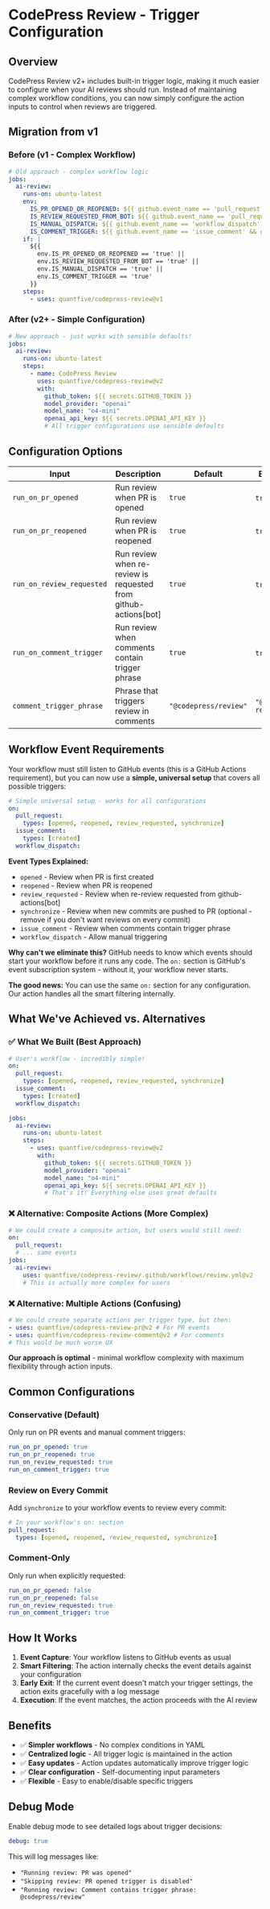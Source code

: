 # CodePress Review - Trigger Configuration

## Overview

CodePress Review v2+ includes built-in trigger logic, making it much easier to configure when your AI reviews should run. Instead of maintaining complex workflow conditions, you can now simply configure the action inputs to control when reviews are triggered.

## Migration from v1

### Before (v1 - Complex Workflow)

```yaml
# Old approach - complex workflow logic
jobs:
  ai-review:
    runs-on: ubuntu-latest
    env:
      IS_PR_OPENED_OR_REOPENED: ${{ github.event_name == 'pull_request' && (github.event.action == 'opened' || github.event.action == 'reopened') }}
      IS_REVIEW_REQUESTED_FROM_BOT: ${{ github.event_name == 'pull_request' && github.event.action == 'review_requested' && github.event.requested_reviewer.login == 'github-actions[bot]' }}
      IS_MANUAL_DISPATCH: ${{ github.event_name == 'workflow_dispatch' }}
      IS_COMMENT_TRIGGER: ${{ github.event_name == 'issue_comment' && github.event.issue.pull_request && contains(github.event.comment.body, '@codepress/review') }}
    if: |
      ${{
        env.IS_PR_OPENED_OR_REOPENED == 'true' ||
        env.IS_REVIEW_REQUESTED_FROM_BOT == 'true' ||
        env.IS_MANUAL_DISPATCH == 'true' ||
        env.IS_COMMENT_TRIGGER == 'true'
      }}
    steps:
      - uses: quantfive/codepress-review@v1
```

### After (v2+ - Simple Configuration)

```yaml
# New approach - just works with sensible defaults!
jobs:
  ai-review:
    runs-on: ubuntu-latest
    steps:
      - name: CodePress Review
        uses: quantfive/codepress-review@v2
        with:
          github_token: ${{ secrets.GITHUB_TOKEN }}
          model_provider: "openai"
          model_name: "o4-mini"
          openai_api_key: ${{ secrets.OPENAI_API_KEY }}
          # All trigger configurations use sensible defaults
```

## Configuration Options

| Input                     | Description                                                     | Default               | Example         |
| ------------------------- | --------------------------------------------------------------- | --------------------- | --------------- |
| `run_on_pr_opened`        | Run review when PR is opened                                    | `true`                | `true`/`false`  |
| `run_on_pr_reopened`      | Run review when PR is reopened                                  | `true`                | `true`/`false`  |
| `run_on_review_requested` | Run review when re-review is requested from github-actions[bot] | `true`                | `true`/`false`  |
| `run_on_comment_trigger`  | Run review when comments contain trigger phrase                 | `true`                | `true`/`false`  |
| `comment_trigger_phrase`  | Phrase that triggers review in comments                         | `"@codepress/review"` | `"@bot review"` |

## Workflow Event Requirements

Your workflow must still listen to GitHub events (this is a GitHub Actions requirement), but you can now use a **simple, universal setup** that covers all possible triggers:

```yaml
# Simple universal setup - works for all configurations
on:
  pull_request:
    types: [opened, reopened, review_requested, synchronize]
  issue_comment:
    types: [created]
  workflow_dispatch:
```

**Event Types Explained:**

- `opened` - Review when PR is first created
- `reopened` - Review when PR is reopened
- `review_requested` - Review when re-review requested from github-actions[bot]
- `synchronize` - Review when new commits are pushed to PR (optional - remove if you don't want reviews on every commit)
- `issue_comment` - Review when comments contain trigger phrase
- `workflow_dispatch` - Allow manual triggering

**Why can't we eliminate this?** GitHub needs to know which events should start your workflow before it runs any code. The `on:` section is GitHub's event subscription system - without it, your workflow never starts.

**The good news:** You can use the same `on:` section for any configuration. Our action handles all the smart filtering internally.

## What We've Achieved vs. Alternatives

### ✅ What We Built (Best Approach)

```yaml
# User's workflow - incredibly simple!
on:
  pull_request:
    types: [opened, reopened, review_requested, synchronize]
  issue_comment:
    types: [created]
  workflow_dispatch:

jobs:
  ai-review:
    runs-on: ubuntu-latest
    steps:
      - uses: quantfive/codepress-review@v2
        with:
          github_token: ${{ secrets.GITHUB_TOKEN }}
          model_provider: "openai"
          model_name: "o4-mini"
          openai_api_key: ${{ secrets.OPENAI_API_KEY }}
          # That's it! Everything else uses great defaults
```

### ❌ Alternative: Composite Actions (More Complex)

```yaml
# We could create a composite action, but users would still need:
on:
  pull_request:
  # ... same events
jobs:
  ai-review:
    uses: quantfive/codepress-review/.github/workflows/review.yml@v2
    # This is actually more complex for users
```

### ❌ Alternative: Multiple Actions (Confusing)

```yaml
# We could create separate actions per trigger type, but then:
- uses: quantfive/codepress-review-pr@v2 # For PR events
- uses: quantfive/codepress-review-comment@v2 # For comments
# This would be much worse UX
```

**Our approach is optimal** - minimal workflow complexity with maximum flexibility through action inputs.

## Common Configurations

### Conservative (Default)

Only run on PR events and manual comment triggers:

```yaml
run_on_pr_opened: true
run_on_pr_reopened: true
run_on_review_requested: true
run_on_comment_trigger: true
```

### Review on Every Commit

Add `synchronize` to your workflow events to review every commit:

```yaml
# In your workflow's on: section
pull_request:
  types: [opened, reopened, review_requested, synchronize]
```

### Comment-Only

Only run when explicitly requested:

```yaml
run_on_pr_opened: false
run_on_pr_reopened: false
run_on_review_requested: true
run_on_comment_trigger: true
```

## How It Works

1. **Event Capture**: Your workflow listens to GitHub events as usual
2. **Smart Filtering**: The action internally checks the event details against your configuration
3. **Early Exit**: If the current event doesn't match your trigger settings, the action exits gracefully with a log message
4. **Execution**: If the event matches, the action proceeds with the AI review

## Benefits

- ✅ **Simpler workflows** - No complex conditions in YAML
- ✅ **Centralized logic** - All trigger logic is maintained in the action
- ✅ **Easy updates** - Action updates automatically improve trigger logic
- ✅ **Clear configuration** - Self-documenting input parameters
- ✅ **Flexible** - Easy to enable/disable specific triggers

## Debug Mode

Enable debug mode to see detailed logs about trigger decisions:

```yaml
debug: true
```

This will log messages like:

- `"Running review: PR was opened"`
- `"Skipping review: PR opened trigger is disabled"`
- `"Running review: Comment contains trigger phrase: @codepress/review"`
